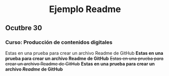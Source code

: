  # <center> Ejemplo Readme </center>
## Ocutbre 30
### Curso: Producción de contenidos digitales

Estas en una prueba para crear un archivo Readme de GitHub
**Estas en una prueba para crear un archivo Readme de GitHub**
~~Estas en una prueba para crear un archivo Readme de GitHub~~
**Estas en una prueba para crear un archivo _Readme_ de GitHub**